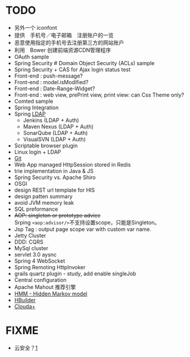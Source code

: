 
# TODO

* 另外一个 iconfont
* 提供　手机号／电子邮箱　注册账户的一览
* 恶意使用指定的手机号去注册第三方的网站账户
* 利用　Bower 创建前端资源CDN管理程序
* OAuth sample
* Spring Security # Domain Object Security (ACLs) sample
* Spring Security + CAS for Ajax login status test
* Front-end : push-message?
* Front-end : model.isModified?
* Front-end : Date-Range-Widget?
* Front-end : web view, prePrint view, print view: can Css Theme only?
* Comted sample
* Spring Integration
* Spring [LDAP](http://docs.spring.io/spring-ldap/docs/current/reference/)
   * Jenkins (LDAP + Auth)
   * Maven Nexus (LDAP + Auth)
   * SonarQube (LDAP + Auth)
   * VisualSVN (LDAP + Auth)
* Scriptable browser plugin
* Linux login + LDAP
* [Git](http://git-scm.com/book/zh)
* Web App managed HttpSession stored in Redis
* trie implementation in Java & JS
* Spring Security vs. Apache Shiro
* OSGI
* design REST url template for HIS
* design patten summary
* avoid JVM memory leak
* SQL preformance
* <del>AOP: singleton or prototype advice</del>  
   Srping `<aop:advisor/>`不支持设置scope，只能是Singleton。
* Jsp Tag : output page scope var with custom var name.
* Jetty Cluster 
* DDD: CQRS
* MySql cluster
* servlet 3.0 aysnc
* Spring 4 WebSocket
* Spring Remoting HttpInvoker
* grails quartz plugin - study, add enable singleJob 
* Central configuration 
* Apache Mahout 推荐引擎
* [HMM - Hidden Markov model](http://en.wikipedia.org/wiki/Hidden_Markov_model)
* [HBuilder](http://www.dcloud.io/)
* [Clouda+](http://clouda.baidu.com/portal)

# FIXME
* 云安全？[1](http://article.liepin.com/ask/qa130273)